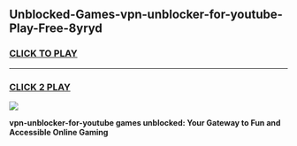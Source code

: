 
## Unblocked-Games-vpn-unblocker-for-youtube-Play-Free-8yryd
<h3>
<a href="https://premium76.site?title=vpn-unblocker-for-youtube&ref=12A">CLICK TO PLAY</a></h3>
<hr>

<h3>
<a href="https://premium76.site?title=vpn-unblocker-for-youtube&ref=12A">CLICK 2 PLAY</a>
  
</h3>

<a href="https://premium76.site?title=vpn-unblocker-for-youtube&ref=12A"><img src="https://clearcache.store/games.png"></a>


**vpn-unblocker-for-youtube games unblocked: Your Gateway to Fun and Accessible Online Gaming**
